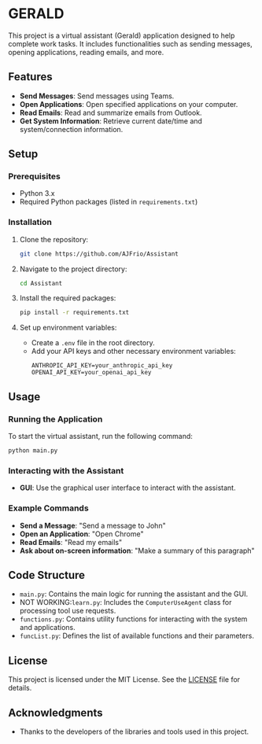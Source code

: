 # GERALD

This project is a virtual assistant (Gerald) application designed to help complete work tasks. It includes functionalities such as sending messages, opening applications, reading emails, and more.

## Features

- **Send Messages**: Send messages using Teams.
- **Open Applications**: Open specified applications on your computer.
- **Read Emails**: Read and summarize emails from Outlook.
- **Get System Information**: Retrieve current date/time and system/connection information.

## Setup

### Prerequisites

- Python 3.x
- Required Python packages (listed in `requirements.txt`)

### Installation

1. Clone the repository:
   ```bash
   git clone https://github.com/AJFrio/Assistant
   ```

2. Navigate to the project directory:
   ```bash
   cd Assistant
   ```

3. Install the required packages:
   ```bash
   pip install -r requirements.txt
   ```

4. Set up environment variables:
   - Create a `.env` file in the root directory.
   - Add your API keys and other necessary environment variables:
     ```
     ANTHROPIC_API_KEY=your_anthropic_api_key
     OPENAI_API_KEY=your_openai_api_key
     ```

## Usage

### Running the Application

To start the virtual assistant, run the following command:
```bash
python main.py
```

### Interacting with the Assistant

- **GUI**: Use the graphical user interface to interact with the assistant.

### Example Commands

- **Send a Message**: "Send a message to John"
- **Open an Application**: "Open Chrome"
- **Read Emails**: "Read my emails"
- **Ask about on-screen information**: "Make a summary of this paragraph"

## Code Structure

- `main.py`: Contains the main logic for running the assistant and the GUI.
- NOT WORKING:`learn.py`: Includes the `ComputerUseAgent` class for processing tool use requests.
- `functions.py`: Contains utility functions for interacting with the system and applications.
- `funcList.py`: Defines the list of available functions and their parameters.

## License

This project is licensed under the MIT License. See the [LICENSE](LICENSE) file for details.

## Acknowledgments

- Thanks to the developers of the libraries and tools used in this project.
